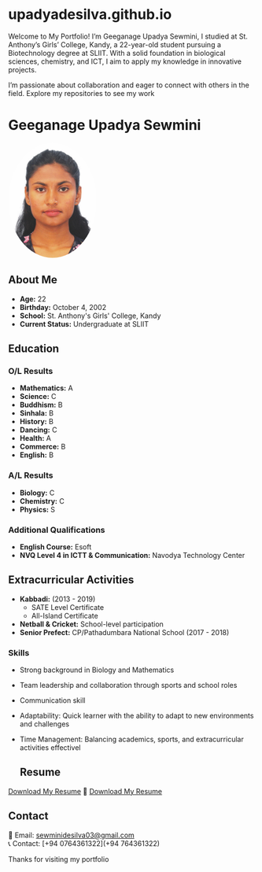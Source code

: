 # upadyadesilva.github.io
Welcome to My Portfolio!
I’m Geeganage Upadya Sewmini, I studied at St. Anthony’s Girls’ College, Kandy, a 22-year-old student pursuing a Biotechnology degree at SLIIT. With a solid foundation in biological sciences, chemistry, and ICT, I aim to apply my knowledge in innovative projects.

I’m passionate about collaboration and eager to connect with others in the field. Explore my repositories to see my work

# Geeganage Upadya Sewmini
<div style="text-align: left;">
<img src="https://github.com/upadyadesilva/upadyadesilva.github.io/blob/main/WhatsApp%20Image%202024-06-30%20at%2010.57.56.jpeg?raw=true" alt="My Image" style="width: 180px; height: auto; border-radius: 50%;" />
</div>

## About Me
- **Age:** 22
- **Birthday:** October 4, 2002
- **School:** St. Anthony's Girls' College, Kandy
- **Current Status:** Undergraduate at SLIIT

## Education

### O/L Results
- **Mathematics:** A
- **Science:** C
- **Buddhism:** B
- **Sinhala:** B
- **History:** B
- **Dancing:** C
- **Health:** A
- **Commerce:** B
- **English:** B

### A/L Results
- **Biology:** C
- **Chemistry:** C
- **Physics:** S

### Additional Qualifications
- **English Course:** Esoft
- **NVQ Level 4 in ICTT & Communication:** Navodya Technology Center

## Extracurricular Activities
- **Kabbadi:** (2013 - 2019)
  - SATE Level Certificate
  - All-Island Certificate
- **Netball & Cricket:** School-level participation
- **Senior Prefect:** CP/Pathadumbara National School (2017 - 2018)

### Skills
- Strong background in Biology and Mathematics
- Team leadership and collaboration through sports and school roles
- Communication skill
- Adaptability: Quick learner with the ability to adapt to new environments and challenges
- Time Management: Balancing academics, sports, and extracurricular activities effectivel

  ## Resume
[Download My Resume](Resume.pdf)
📄 [Download My Resume](https://Resume.pdf/Resume.pdf)

## Contact 
📧 Email: [sewminidesilva03@gmail.com](mailto:sewminidesila03@gmail.com)  
📞 Contact: [+94 0764361322](+94 764361322)



Thanks for visiting my portfolio
